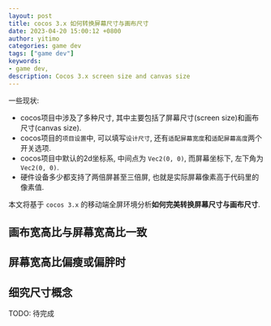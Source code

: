 ```yaml
---
layout: post
title: cocos 3.x 如何转换屏幕尺寸与画布尺寸
date: 2023-04-20 15:00:12 +0800
author: yitimo
categories: game dev
tags: ["game dev"]
keywords:
- game dev,
description: Cocos 3.x screen size and canvas size
---
```


一些现状:

- cocos项目中涉及了多种尺寸, 其中主要包括了屏幕尺寸(screen size)和画布尺寸(canvas size).
- cocos项目的``项目设置``中, 可以填写``设计尺寸``, 还有``适配屏幕宽度``和``适配屏幕高度``两个开关选项.
- cocos项目中默认的2d坐标系, 中间点为 ``Vec2(0, 0)``, 而屏幕坐标下, 左下角为 ``Vec2(0, 0)``.
- 硬件设备多少都支持了两倍屏甚至三倍屏, 也就是实际屏幕像素高于代码里的像素值.

本文将基于 ``cocos 3.x`` 的移动端全屏环境分析**如何完美转换屏幕尺寸与画布尺寸**.

## 画布宽高比与屏幕宽高比一致

## 屏幕宽高比偏瘦或偏胖时

## 细究尺寸概念

TODO: 待完成
